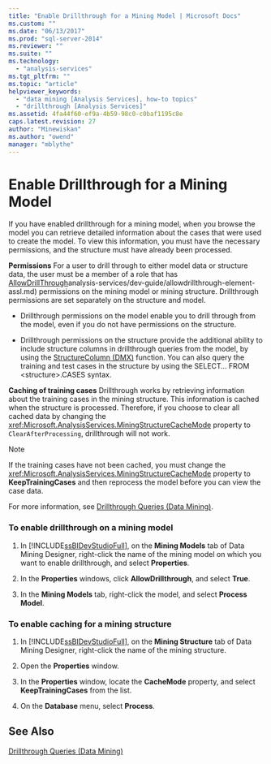```yaml
---
title: "Enable Drillthrough for a Mining Model | Microsoft Docs"
ms.custom: ""
ms.date: "06/13/2017"
ms.prod: "sql-server-2014"
ms.reviewer: ""
ms.suite: ""
ms.technology: 
  - "analysis-services"
ms.tgt_pltfrm: ""
ms.topic: "article"
helpviewer_keywords: 
  - "data mining [Analysis Services], how-to topics"
  - "drillthrough [Analysis Services]"
ms.assetid: 4fa44f60-ef9a-4b59-98c0-c0baf1195c8e
caps.latest.revision: 27
author: "Minewiskan"
ms.author: "owend"
manager: "mblythe"
---
```

# Enable Drillthrough for a Mining Model
  If you have enabled drillthrough for a mining model, when you browse the model you can retrieve detailed information about the cases that were used to create the model. To view this information, you must have the necessary permissions, and the structure must have already been processed.  
  
 **Permissions** For a user to drill through to either model data or structure data, the user must be a member of a role that has [AllowDrillThrough](../../../2014/reporting-services/prerequisites-for-tutorials-report-builder.md)analysis-services/dev-guide/allowdrillthrough-element-assl.md) permissions on the mining model or mining structure. Drillthrough permissions are set separately on the structure and model.  
  
-   Drillthrough permissions on the model enable you to drill through from the model, even if you do not have permissions on the structure.  
  
-   Drillthrough permissions on the structure provide the additional ability to include structure columns in drillthrough queries from the model, by using the [StructureColumn &#40;DMX&#41;](~/dmx/structurecolumn-dmx.md) function. You can also query the training and test cases in the structure by using the SELECT… FROM \<structure>.CASES syntax.  
  
 **Caching of training cases** Drillthrough works by retrieving information about the training cases in the mining structure. This information is cached when the structure is processed. Therefore, if you choose to clear all cached data by changing the <xref:Microsoft.AnalysisServices.MiningStructureCacheMode> property to `ClearAfterProcessing`, drillthrough will not work.  
  
> [!NOTE]  
>  If the training cases have not been cached, you must change the <xref:Microsoft.AnalysisServices.MiningStructureCacheMode> property to **KeepTrainingCases** and then reprocess the model before you can view the case data.  
  
 For more information, see [Drillthrough Queries &#40;Data Mining&#41;](drillthrough-queries-data-mining.md).  
  
### To enable drillthrough on a mining model  
  
1.  In [!INCLUDE[ssBIDevStudioFull](../../includes/ssbidevstudiofull-md.md)], on the **Mining Models** tab of Data Mining Designer, right-click the name of the mining model on which you want to enable drillthrough, and select **Properties**.  
  
2.  In the **Properties** windows, click **AllowDrillthrough**, and select **True**.  
  
3.  In the **Mining Models** tab, right-click the model, and select **Process Model**.  
  
### To enable caching for a mining structure  
  
1.  In [!INCLUDE[ssBIDevStudioFull](../../includes/ssbidevstudiofull-md.md)], on the **Mining Structure** tab of Data Mining Designer, right-click the name of the mining structure.  
  
2.  Open the **Properties** window.  
  
3.  In the **Properties** window, locate the **CacheMode** property, and select **KeepTrainingCases** from the list.  
  
4.  On the **Database** menu, select **Process**.  
  
## See Also  
 [Drillthrough Queries &#40;Data Mining&#41;](drillthrough-queries-data-mining.md)  
  
  